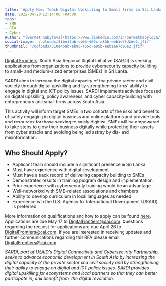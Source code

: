 ```yaml
---
title: 'Apply Now: Teach Digital Upskilling to Small Firms in Sri Lanka'
date: 2022-04-20 12:14:00 -04:00
tags:
- SME
- RFA
- Cyber
Author: "[Bermet Kabylova](https://www.linkedin.com/in/bermetkabylova/?originalSubdomain=kg)"
social-image: "/uploads/510e45ab-eb96-465c-a85b-eeb1e67d20e2.jfif"
thumbnail: "/uploads/510e45ab-eb96-465c-a85b-eeb1e67d20e2.jfif"
---
```


[Digital Frontiers](https://www.dai.com/our-work/projects/worldwide-digital-frontiers-df)’ South Asia Regional Digital Initiative (SARDI) is seeking applications from organizations to provide cybersecurity capacity building to small- and medium-sized enterprises (SMEs) in Sri Lanka.

SARDI aims to increase the digital capacity of the private sector and civil society through digital upskilling and by strengthening firms' ability to engage in digital and ICT policy issues. SARDI implements activities focused on digital upskilling, policy awareness, and cyber capacity-building with entrepreneurs and small firms across South Asia. 

<!--more-->

This activity will inform target SMEs in two cohorts of the risks and benefits of safely engaging in digital business and online platforms and provide tools and resources for those seeking to safely digitize. SMEs will be empowered to take steps to grow their business digitally while protecting their assets from cyber attacks and avoiding being led astray by dis- and misinformation.

## Who Should Apply? 
* Applicant team should include a significant presence in Sri Lanka
* Must have experience with digital development
* Must have a track record of delivering capacity building to SMEs 
* Demonstrated results in training program design and implementation
* Prior experience with cybersecurity training would be an advantage
* Well-networked with SME-related associations and chambers
* Ability to develop curriculum in local languages as needed 
* Experience wth the U.S. Agency for International Development (USAID) is preferred

More information on qualifications and how to apply can be found [here](/uploads/RFA%202022-12%20SARDI%20SME%20Digital%20Upskilling.pdf). Applications are due May 17 to [DigitalFrontiers@dai.com](mailto:DigitalFrontiers@dai.com). Questions regarding the request for applications are due April 26 to [DigitalFrontiers@dai.com](mailto:DigitalFrontiers@dai.com). If you are interested in receiving updates and further communications regarding this RFA please email [DigitalFrontiers@dai.com](mailto:DigitalFrontiers@dai.com).

*SARDI, part of USAID's Digital Connectivity and Cybersecurity Partnership, seeks to advance economic development in South Asia by increasing the digital capacity of the private sector and civil society and by strengthening their ability to engage on digital and ICT policy issues. SARDI provides digital upskilling for ecosystems and local partners so that they can better participate in, and benefit from, the digital revolution.*